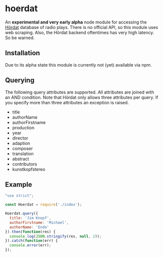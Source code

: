 # hoerdat

An **experimental and very early alpha** node module for accessing the [Hördat](http://www.xn--hrdat-jua.de/) database of radio plays. There is no official API, so this module uses web scraping. Also, the Hördat backend oftentimes has very high latency. So be warned.

## Installation

Due to its alpha state this module is currently not (yet) available via npm.

## Querying

The following query attributes are supported. All attributes are joined with an AND condition. Note that Hördat only allows three attributes per query. If you specify more than three attributes an exception is raised.

  - title
  - authorName
  - authorFirstname
  - production
  - year
  - director
  - adaption
  - composer
  - translation
  - abstract
  - contributors
  - kunstkopfstereo

## Example

```js
"use strict";

const Hoerdat = require('./index');

Hoerdat.query({
  title: 'Jim Knopf',
  authorFirstname: 'Michael',
  authorName: 'Ende'
}).then(function(res) {
  console.log(JSON.stringify(res, null, 2));
}).catch(function(err) {
  console.error(err);
});
```
